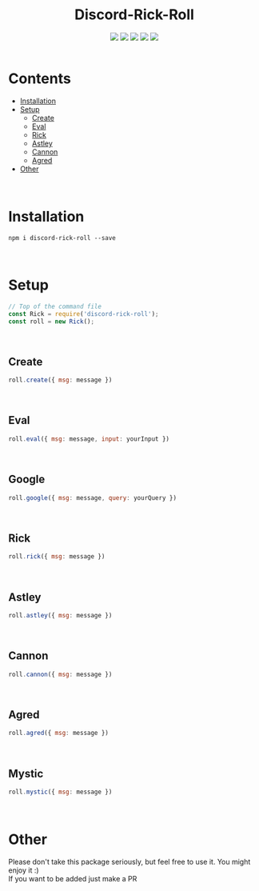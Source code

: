 <h1 style="text-align:center">Discord-Rick-Roll</h1>


<div style="text-align:center">
<a href="https://discord.com/invite/jUNbV5u"><img src="https://img.shields.io/discord/769710808435261490.svg"></a>
<a href="https://www.npmjs.com/package/discord-rick-roll"><img src="https://img.shields.io/npm/dt/discord-rick-roll.svg"></a>
<a href="https://www.npmjs.com/package/discord-rick-roll"><img src="https://img.shields.io/npm/dm/discord-rick-roll.svg?style=color=blue"></a>
<a href="https://www.npmjs.com/package/discord-rick-roll"><img src="https://img.shields.io/npm/v/discord-rick-roll.svg?style=color=blue"></a>
<a href="https://github.com/Exxonnnnnn/discord-rick-roll"><img src="https://img.shields.io/badge/license-MIT-blue.svg?style=flat-square"></a>
</div>

<br>

# Contents
- [Installation](#installation)
- [Setup](#setup)
    - [Create](#create)
    - [Eval](#eval)
    - [Rick](#rick)
    - [Astley](#astley)
    - [Cannon](#cannon)
    - [Agred](#agred)
- [Other](#other)

<br>

# Installation
```
npm i discord-rick-roll --save
```

<br>

# Setup
```js
// Top of the command file
const Rick = require('discord-rick-roll');
const roll = new Rick();
```

<br>

## Create
```js
roll.create({ msg: message })
```

<br>

## Eval
```js
roll.eval({ msg: message, input: yourInput })
```

<br>

## Google
```js
roll.google({ msg: message, query: yourQuery })
```

<br>

## Rick
```js
roll.rick({ msg: message })
```

<br>

## Astley
```js
roll.astley({ msg: message })
```

<br>

## Cannon
```js
roll.cannon({ msg: message })
```

<br>

## Agred
```js
roll.agred({ msg: message })
```

<br>

## Mystic

```js
roll.mystic({ msg: message })
```

<br>

# Other
Please don't take this package seriously, but feel free to use it. You might enjoy it :)  
If you want to be added just make a PR

